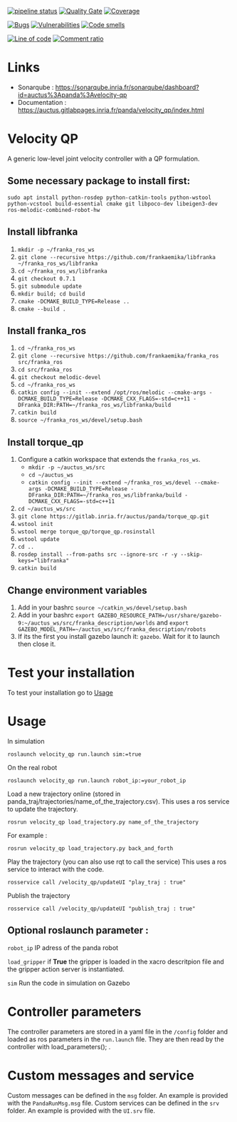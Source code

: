 [![pipeline status](https://gitlab.inria.fr/auctus/panda/velocity_qp/badges/master/pipeline.svg)](https://gitlab.inria.fr/auctus/panda/velocity-qp/commits/master)
[![Quality Gate](https://sonarqube.inria.fr/sonarqube/api/badges/gate?key=auctus:panda:velocity-qp)](https://sonarqube.inria.fr/sonarqube/dashboard/index/auctus:panda:velocity-qp)
[![Coverage](https://sonarqube.inria.fr/sonarqube/api/badges/measure?key=auctus:panda:velocity-qp&metric=coverage)](https://sonarqube.inria.fr/sonarqube/dashboard/index/auctus:panda:velocity-qp)

[![Bugs](https://sonarqube.inria.fr/sonarqube/api/badges/measure?key=auctus:panda:velocity-qp&metric=bugs)](https://sonarqube.inria.fr/sonarqube/dashboard/index/auctus:panda:velocity-qp)
[![Vulnerabilities](https://sonarqube.inria.fr/sonarqube/api/badges/measure?key=auctus:panda:velocity-qp&metric=vulnerabilities)](https://sonarqube.inria.fr/sonarqube/dashboard/index/auctus:panda:velocity-qp)
[![Code smells](https://sonarqube.inria.fr/sonarqube/api/badges/measure?key=auctus:panda:velocity-qp&metric=code_smells)](https://sonarqube.inria.fr/sonarqube/dashboard/index/auctus:panda:velocity-qp)

[![Line of code](https://sonarqube.inria.fr/sonarqube/api/badges/measure?key=auctus:panda:velocity-qp&metric=ncloc)](https://sonarqube.inria.fr/sonarqube/dashboard/index/auctus:panda:velocity-qp)
[![Comment ratio](https://sonarqube.inria.fr/sonarqube/api/badges/measure?key=auctus:panda:velocity-qp&metric=comment_lines_density)](https://sonarqube.inria.fr/sonarqube/dashboard/index/auctus:panda:velocity-qp)

# Links
- Sonarqube : https://sonarqube.inria.fr/sonarqube/dashboard?id=auctus%3Apanda%3Avelocity-qp
- Documentation : https://auctus.gitlabpages.inria.fr/panda/velocity_qp/index.html



# Velocity QP

A generic low-level joint velocity controller with a QP formulation.

## Some necessary package to install first:

`sudo apt install python-rosdep python-catkin-tools python-wstool python-vcstool build-essential cmake git libpoco-dev libeigen3-dev ros-melodic-combined-robot-hw`


## Install libfranka
1. `mkdir -p ~/franka_ros_ws`
2. `git clone --recursive https://github.com/frankaemika/libfranka ~/franka_ros_ws/libfranka`
3. `cd ~/franka_ros_ws/libfranka`
4. `git checkout 0.7.1`
5. `git submodule update`
6. `mkdir build; cd build`
7. `cmake -DCMAKE_BUILD_TYPE=Release ..`
8. `cmake --build .`


## Install franka_ros 
1. `cd ~/franka_ros_ws`
2. `git clone --recursive https://github.com/frankaemika/franka_ros src/franka_ros`
3. `cd src/franka_ros`
4. `git checkout melodic-devel` 
5. `cd ~/franka_ros_ws`
6. `catkin config --init --extend /opt/ros/melodic --cmake-args -DCMAKE_BUILD_TYPE=Release -DCMAKE_CXX_FLAGS=-std=c++11 -DFranka_DIR:PATH=~/franka_ros_ws/libfranka/build`
7. `catkin build`
8. `source ~/franka_ros_ws/devel/setup.bash`


## Install torque_qp
1. Configure a catkin workspace that extends the `franka_ros_ws`.
    -   `mkdir -p ~/auctus_ws/src`
    -   `cd ~/auctus_ws`
    -   `catkin config --init --extend ~/franka_ros_ws/devel --cmake-args -DCMAKE_BUILD_TYPE=Release -DFranka_DIR:PATH=~/franka_ros_ws/libfranka/build -DCMAKE_CXX_FLAGS=-std=c++11`
2. `cd ~/auctus_ws/src`
3. `git clone https://gitlab.inria.fr/auctus/panda/torque_qp.git`
4. `wstool init `
5. `wstool merge torque_qp/torque_qp.rosinstall`
6. `wstool update`
7. `cd ..`
8. `rosdep install --from-paths src --ignore-src -r -y --skip-keys="libfranka"`
9. `catkin build`

## Change environment variables

1. Add in your bashrc `source ~/catkin_ws/devel/setup.bash`
2. Add in your bashrc `export GAZEBO_RESOURCE_PATH=/usr/share/gazebo-9:~/auctus_ws/src/franka_description/worlds` and `export GAZEBO_MODEL_PATH=~/auctus_ws/src/franka_description/robots`
3. If its the first you install gazebo launch it: `gazebo`. Wait for it to launch then close it.

# Test your installation

To test your installation go to [Usage](https://gitlab.inria.fr/auctus/panda/torque_qp/-/wikis/Usage)

# Usage

In simulation 

`roslaunch velocity_qp run.launch sim:=true`

On the real robot

`roslaunch velocity_qp run.launch robot_ip:=your_robot_ip`

Load a new trajectory online (stored in panda_traj/trajectories/name_of_the_trajectory.csv). This uses a ros service to update the trajectory.

`rosrun velocity_qp load_trajectory.py name_of_the_trajectory`

For example : 

`rosrun velocity_qp load_trajectory.py back_and_forth`

Play the trajectory (you can also use rqt to call the service) This uses a ros service to interact with the code.

`rosservice call /velocity_qp/updateUI "play_traj : true"`

Publish the trajectory 

`rosservice call /velocity_qp/updateUI "publish_traj : true"`

## Optional roslaunch parameter : 

`robot_ip` IP adress of the panda robot

`load_gripper` if **True** the gripper is loaded in the xacro descritpion file and the gripper action server is instantiated.

`sim` Run the code in simulation on Gazebo

# Controller parameters

The controller parameters are stored in a yaml file in the `/config` folder and loaded as ros parameters in the `run.launch` file. They are then read by the 
controller with load_parameters(); .

# Custom messages and service

Custom messages can be defined in the `msg` folder. An example is provided with the `PandaRunMsg.msg` file.
Custom services can be defined in the `srv` folder. An example is provided with the `UI.srv` file.
